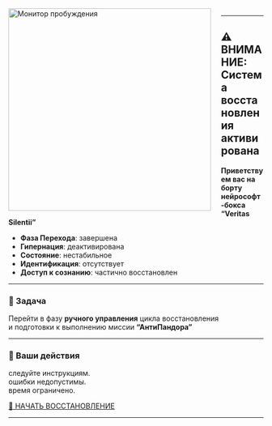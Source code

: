 <img src="https://github.com/Imperium-Silentii/scena-imarch/blob/main/images/giber2.gif?raw=true" alt="Монитор пробуждения" align="left" width="400" style="margin-right: 20px; margin-bottom: 10px;" />

<p>

  ---
## ⚠️ ВНИМАНИЕ: Система восстановления активирована

**Приветствуем вас на борту нейрософт-бокса “Veritas Silentii”**

- **Фаза Перехода**: завершена  
- **Гипернация**: деактивирована  
- **Состояние**: нестабильное  
- **Идентификация**: отсутствует  
- **Доступ к сознанию**: частично восстановлен  
---

### 🎯 Задача

Перейти в фазу **ручного управления** цикла восстановления  
и подготовки к выполнению миссии **“АнтиПандора”**

---

### 🧭 Ваши действия

следуйте инструкциям.  
ошибки недопустимы.  
время ограничено.

[🚀 НАЧАТЬ ВОССТАНОВЛЕНИЕ](https://acta.imarch.sbs/acts)

---
